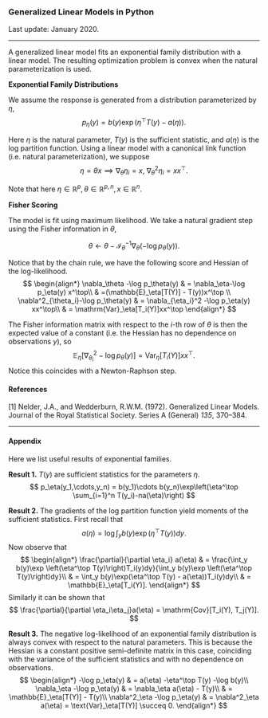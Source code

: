 ### Generalized Linear Models in Python

Last update: January 2020.

---

A generalized linear model fits an exponential family distribution with a linear model. The resulting optimization problem is convex when the natural parameterization is used.

**Exponential Family Distributions**

We assume the response is generated from a distribution parameterized by $\eta$,
$$
p_\eta(y) = b(y)\exp(\eta^\top T(y) - a(\eta)).
$$


Here $\eta$ is the natural parameter, $T(y)$ is the sufficient statistic, and $a(\eta)$ is the log partition function. Using a linear model with a canonical link function (i.e. natural parameterization), we suppose 
$$
\eta = \theta x \implies \nabla_\theta \eta_i = x,\ \nabla^2_\theta \eta_i = xx^\top.
$$


Note that here $\eta \in\mathbb{R}^p, \theta\in\mathbb{R}^{p,n},x\in\mathbb{R}^n$. 

**Fisher Scoring**

The model is fit using maximum likelihood. We take a natural gradient step using the Fisher information in $\theta$,

$$
\theta \leftarrow \theta - \mathcal{I}_\theta^{-1}\nabla_\theta \left(-\log p_\theta(y)\right).
$$


Notice that by the chain rule, we have the following score and Hessian of the log-likelihood.
$$
\begin{align*}
\nabla_\theta -\log p_\theta(y) & = \nabla_\eta-\log p_\eta(y) x^\top\\
& =(\mathbb{E}_\eta[T(Y)] - T(y))x^\top \\
\nabla^2_{\theta_i}-\log p_\theta(y) & = \nabla_{\eta_i}^2 -\log p_\eta(y) xx^\top\\
& = \mathrm{Var}_\eta[T_i(Y)]xx^\top
\end{align*}
$$


The Fisher information matrix with respect to the $i$-th row of $\theta$ is then the expected value of a constant (i.e. the Hessian has no dependence on observations $y$), so
$$
\mathbb{E}_\eta[\nabla^2_{\theta_i} -\log p_\theta(y)] = \mathrm{Var}_\eta[T_i(Y)]x x^\top.
$$
Notice this coincides with a Newton-Raphson step.

#### References

[1] Nelder, J.A., and Wedderburn, R.W.M. (1972). Generalized Linear Models. Journal of the Royal Statistical Society. Series A (General) *135*, 370–384.

---

#### Appendix

Here we list useful results of exponential families.

**Result 1.** $T(y)$ are sufficient statistics for the parameters $\eta$. 
$$
p_\eta(y_1,\cdots,y_n) = b(y_1)\cdots b(y_n)\exp\left(\eta^\top \sum_{i=1}^n T(y_i)-na(\eta)\right)
$$


**Result 2.** The gradients of the log partition function yield moments of the sufficient statistics. First recall that
$$
a(\eta) = \log \int_y b(y)\exp \left(\eta^\top T(y)\right)dy.
$$
Now observe that
$$
\begin{align*}
\frac{\partial}{\partial \eta_i} a(\eta) & = \frac{\int_y b(y)\exp \left(\eta^\top T(y)\right)T_i(y)dy}{\int_y b(y)\exp \left(\eta^\top T(y)\right)dy}\\
& = \int_y b(y)\exp(\eta^\top T(y) - a(\eta))T_i(y)dy\\
& = \mathbb{E}_\eta[T_i(Y)].
\end{align*}
$$
Similarly it can be shown that 
$$
\frac{\partial}{\partial \eta_i\eta_j}a(\eta) = \mathrm{Cov}[T_i(Y), T_j(Y)].
$$


**Result 3.** The negative log-likelihood of an exponential family distribution is always convex with respect to the natural parameters. This is because the Hessian is a constant positive semi-definite matrix in this case, coinciding with the variance of the sufficient statistics and with no dependence on observations.
$$
\begin{align*}
-\log p_\eta(y) & = a(\eta) -\eta^\top T(y) -\log b(y)\\
\nabla_\eta -\log p_\eta(y) & = \nabla_\eta a(\eta) - T(y)\\
                            & = \mathbb{E}_\eta[T(Y)] - T(y)\\
\nabla^2_\eta -\log p_\eta(y) & = \nabla^2_\eta a(\eta) = \text{Var}_\eta[T(Y)] \succeq 0.
\end{align*}
$$
